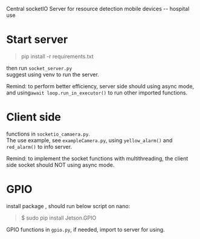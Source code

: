 Central socketIO Server for resource detection mobile devices -- hospital use

# Start server

> pip install -r requirements.txt

then run `socket_server.py`  
suggest using venv to run the server.

Remind: to perform better efficiency, server side should using async mode, and using`await loop.run_in_executor()` to run other imported functions.

# Client side

functions in `socketio_camaera.py`.  
The use example, see `exampleCamera.py`, using `yellow_alarm()` and `red_alarm()` to info server.

Remind: to implement the socket functions with multithreading, the client side socket should NOT using async mode.

# GPIO

install package , should run below script on nano:
>$ sudo pip install Jetson.GPIO

GPIO functions in `gpio.py`, if needed, import to server for using.

